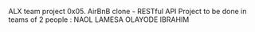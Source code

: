 ALX team project 0x05. AirBnB clone - RESTful API
Project to be done in teams of 2 people : NAOL LAMESA
                                          OLAYODE IBRAHIM

